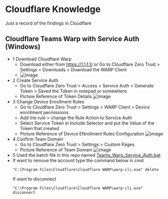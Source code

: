 # Cloudflare Knowledge 
Just a record of the findings in Cloudflare

## Cloudflare Teams Warp with Service Auth (Windows)
* 1 Download Cloudflare Warp
  * Download either from https://1.1.1.1/ or Go to Cloudflare Zero Trust > Settings > Downloads > Download the WARP Client
  * ![image](https://github.com/J-494/Cloudflare/assets/68671153/cb2d7a76-8680-4622-9436-73f95a5761f8)
* 2 Create Service Auth
  * Go to Cloudflare Zero Trust > Access > Service Auth > Generate Token > Saved the Token in notepad or somewhere.
  * Picture Reference of Token Details ![image](https://github.com/J-494/Cloudflare/assets/68671153/2c1ad240-5578-4d5c-bd8a-2b93efe9aa05)
* 3 Change Device Enrollment Rules
  * Go to Cloudflare Zero Trust > Settings > WARP Client > Device enrollment permissions
  * Add the rule > change the Rule Action to Service Auth
  * Select Service Token in Include Selector and put the Value of the Token that created
  * Picture Reference of Device ENrollment Rules Configuration ![image](https://github.com/J-494/Cloudflare/assets/68671153/996d2415-0202-44c3-85f7-2a456adc137b)
* 4 Confirm Team Domain
  * Go to Cloudflare Zero Trust > Settings > Custom Pages
  * Picture Reference of Team Domain ![image](https://github.com/J-494/Cloudflare/assets/68671153/536a983b-ba07-4351-bee7-87cf549a3303)
* 5 Used the batch file in this repo named [Teams_Warp_Service_Auth.bat](https://github.com/J-494/Cloudflare/blob/main/Teams_Warp_Service_Auth.bat)
* If want to remove the account type the command below in cmd
  ```
  "C:\Program Files\Cloudflare\Cloudflare WARP\warp-cli.exe" delete
  ```
  If want to disconnect
  ```
  "C:\Program Files\Cloudflare\Cloudflare WARP\warp-cli.exe" disconnect
  ```
